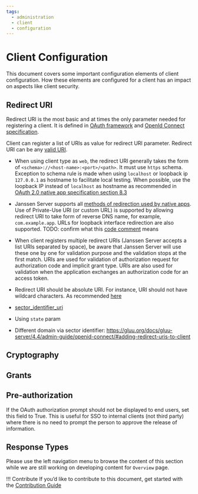```yaml
---
tags:
  - administration
  - client
  - configuration
---
```


# Client Configuration

This document covers some important configuration elements of client configuration. How these elements are configured
for a client has an impact on aspects like client security.

## Redirect URI

Redirect URI is the most basic and at times the only parameter needed for registering a client. It is defined in [OAuth
framework](https://datatracker.ietf.org/doc/html/rfc6749#section-4.1.1) and
[OpenId Connect specification](https://openid.net/specs/openid-connect-core-1_0.html#ClientAuthentication).

Client can register a list of URIs as value for redirect URI parameter. Redirect URI can be any
[valid URI](https://www.ietf.org/rfc/rfc2396.txt).  

- When using client type as `web`, the redirect URI generally takes the form of `<schema>://<host-name>:<port>/<path>`. 
  It must use `https` schema. Exception to schema rule is made when using 
  `localhost` or loopback ip `127.0.0.1` as hostname to facilitate local testing. When possible, use the loopback IP 
  instead of `localhost` as hostname as 
  recommended in [OAuth 2.0 native app specification section 8.3](https://www.rfc-editor.org/rfc/rfc8252#section-8.3)
- Janssen Server supports all [methods of redirection used by
  native apps](https://datatracker.ietf.org/doc/html/rfc8252#section-7). Use of Private-Use URI (or custom URL) is 
  supported by allowing redirect URI to take form of reverse DNS name, for example, ` com.example.app`. URLs for
  loopback interface redirection are also supported.
  TODO: confirm what this [code comment](https://github.com/JanssenProject/jans/blob/82a1046bf4a14a2ae191251e4fc874ccf7c612ec/jans-auth-server/server/src/main/java/io/jans/as/server/model/registration/RegisterParamsValidator.java#L284-L285) means 
- When client registers multiple redirect URIs (Janssen Server accepts a list URIs separated by space), be aware that
  Janssen Server will use these one by one for validation purpose and the validation stops at the first match. 
  URIs are used for validation of authorization request
  for authorization code and implicit grant type. URIs are also used for validation when the application exchanges an 
  authorization code for an access token.  

- Redirect URI should be absolute URI. For instance, URI should not have wildcard characters. As recommended 
  [here](https://www.rfc-editor.org/rfc/rfc6749#section-3.1.2)

- [sector_identifier_uri](https://github.dev/JanssenProject/jans/blob/82a1046bf4a14a2ae191251e4fc874ccf7c612ec/jans-auth-server/server/src/main/java/io/jans/as/server/model/registration/RegisterParamsValidator.java#L298)

- Using `state` param

- Different domain via sector identifier: https://gluu.org/docs/gluu-server/4.4/admin-guide/openid-connect/#adding-redirect-uris-to-client

## Cryptography 



## Grants

## Pre-authorization

If the OAuth authorization prompt should not be displayed to end users, set this field to True. This is useful for SSO 
to internal clients (not third party) where there is no need to prompt the person to approve the release of information.

## Response Types



Please use the left navigation menu to browse the content of this section while we are still working on developing content for `Overview` page.

!!! Contribute
If you’d like to contribute to this document, get started with the [Contribution Guide](https://docs.jans.io/head/CONTRIBUTING/#contributing-to-the-documentation)